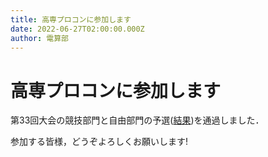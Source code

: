 ```yaml
---
title: 高専プロコンに参加します
date: 2022-06-27T02:00:00.000Z
author: 電算部
---
```


# 高専プロコンに参加します

第33回大会の競技部門と自由部門の予選([結果](https://www.procon.gr.jp/?p=78369))を通過しました．

参加する皆様，どうぞよろしくお願いします!
